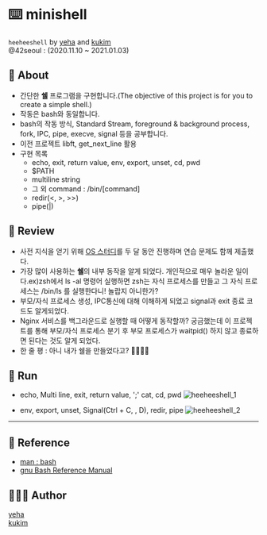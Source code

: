 # ⌨️ minishell
`heeheeshell` by [yeha](https://github.com/tomhato) and [kukim](https://github.com/ku-kim)  
@42seoul : (2020.11.10 ~ 2021.01.03)

## 📖 About
- 간단한 **쉘** 프로그램을 구현합니다.(The objective of this project is for you to create a simple shell.)
- 작동은 bash와 동일합니다.
- bash의 작동 방식, Standard Stream, foreground & background process, fork, IPC, pipe, execve, signal 등을 공부합니다.
- 이전 프로젝트 libft, get_next_line 활용
- 구현 목록
	- echo, exit, return value, env, export, unset, cd, pwd
	- $PATH
	- multiline string
	- 그 외 command : /bin/[command]
	- redir(<, >, >>)
	- pipe(|)

## 📝 Review
- 사전 지식을 얻기 위해 [OS 스터디](https://github.com/Kraken-Addicts/Operating-System)를 두 달 동안 진행하며 연습 문제도 함께 제출했다.
- 가장 많이 사용하는 **쉘**의 내부 동작을 알게 되었다. 개인적으로 매우 놀라운 일이다.ex)zsh에서 ls -al 명령어 실행하면 zsh는 자식 프로세스를 만들고 그 자식 프로세스는 /bin/ls 를 실행한다니! 놀랍지 아니한가?
- 부모/자식 프로세스 생성, IPC통신에 대해 이해하게 되었고 signal과 exit 종료 코드도 알게되었다.
- Nginx 서비스를 백그라운드로 실행할 때 어떻게 동작할까? 궁금했는데 이 프로젝트를 통해 부모/자식 프로세스 분기 후 부모 프로세스가 waitpid() 하지 않고 종료하면 된다는 것도 알게 되었다.
- 한 줄 평 : 아니 내가 쉘을 만들었다고? 👏👏👏👏

## 🏁 Run
- echo, Multi line, exit, return value, ';' cat, cd, pwd
![heeheeshell_1](https://user-images.githubusercontent.com/57086195/104806644-60b90980-581c-11eb-8fbe-2c2e6c93fb28.gif)

- env, export, unset, Signal(Ctrl + C, \, D), redir, pipe 
![heeheeshell_2](https://user-images.githubusercontent.com/57086195/104806649-66aeea80-581c-11eb-984e-d0daff6a9c85.gif)

---

## 🔗 Reference
- [man : bash](https://linux.die.net/man/1/bash)
- [gnu Bash Reference Manual](https://www.gnu.org/savannah-checkouts/gnu/bash/manual/bash.html)

## 🧑🏻‍💻 Author
[yeha](https://github.com/tomhato)  
[kukim](https://github.com/ku-kim)
